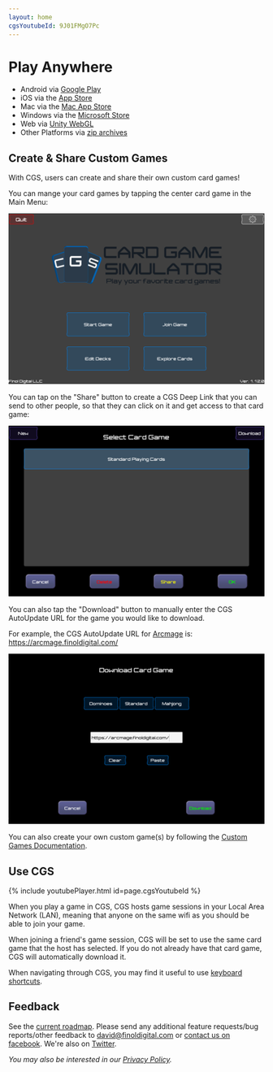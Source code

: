 ```yaml
---
layout: home
cgsYoutubeId: 9J01FMgO7Pc
---
```


# Play Anywhere
- Android via [Google Play](https://play.google.com/store/apps/details?id=com.finoldigital.cardgamesim)
- iOS via the [App Store](https://itunes.apple.com/us/app/card-game-simulator/id1392877362?ls=1&mt=8)
- Mac via the [Mac App Store](https://itunes.apple.com/us/app/card-game-simulator/id1398206553?ls=1&mt=12)
- Windows via the [Microsoft Store](https://www.microsoft.com/store/apps/9N96N5S4W3J0)
- Web via [Unity WebGL](play/index.html)
- Other Platforms via [zip archives](https://drive.google.com/open?id=1-wmC7UIpLn-7taJTdYRsYUYX17beXJ9R)

## Create & Share Custom Games
With CGS, users can create and share their own custom card games!

You can mange your card games by tapping the center card game in the Main Menu:

![Main Menu Image](assets/img/mainmenu.png)

You can tap on the "Share" button to create a CGS Deep Link that you can send to other people, so that they can click on it and get access to that card game:

![Game Selection Menu Image](assets/img/selectionmenu.png)

You can also tap the "Download" button to manually enter the CGS AutoUpdate URL for the game you would like to download.

For example, the CGS AutoUpdate URL for [Arcmage](https://arcmage.org/) is: https://arcmage.finoldigital.com/

![Game Download Menu Image](assets/img/downloadmenu.png)

You can also create your own custom game(s) by following the [Custom Games Documentation](custom.html).

## Use CGS

{% include youtubePlayer.html id=page.cgsYoutubeId %}

When you play a game in CGS, CGS hosts game sessions in your Local Area Network (LAN), meaning that anyone on the same wifi as you should be able to join your game.

When joining a friend's game session, CGS will be set to use the same card game that the host has selected. If you do not already have that card game, CGS will automatically download it.

When navigating through CGS, you may find it useful to use [keyboard shortcuts](keyboard.html).

## Feedback
See the [current roadmap](roadmap.html). Please send any additional feature requests/bug reports/other feedback to <david@finoldigital.com> or [contact us on facebook](https://www.facebook.com/cardgamesimulator/). We're also on [Twitter](https://twitter.com/cardgamesim).

*You may also be interested in our [Privacy Policy](PRIVACY.html).*

